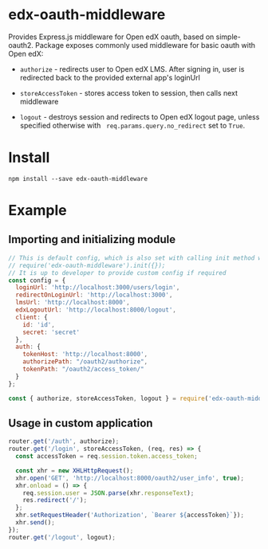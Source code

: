 # edx-oauth-middleware
Provides Express.js middleware for Open edX oauth, based on simple-oauth2.
Package exposes commonly used middleware for basic oauth with Open edX:

- `authorize` - redirects user to Open edX LMS. After signing in, user is redirected back to the provided external app's loginUrl

- `storeAccessToken` - stores access token to session, then calls next middleware

- `logout` - destroys session and redirects to Open edX logout page, unless specified otherwise with ` req.params.query.no_redirect` set to `True`.

# Install
```
npm install --save edx-oauth-middleware
```

# Example
## Importing and initializing module
```javascript
// This is default config, which is also set with calling init method with empty object: 
// require('edx-oauth-middleware').init({});
// It is up to developer to provide custom config if required
const config = {
  loginUrl: 'http://localhost:3000/users/login',
  redirectOnLoginUrl: 'http://localhost:3000',
  lmsUrl: 'http://localhost:8000',
  edxLogoutUrl: 'http://localhost:8000/logout',
  client: {
    id: 'id',
    secret: 'secret'
  },
  auth: {
    tokenHost: 'http://localhost:8000',
    authorizePath: "/oauth2/authorize",
    tokenPath: "/oauth2/access_token/"
  }
};

const { authorize, storeAccessToken, logout } = require('edx-oauth-middleware').init(config);
```

## Usage in custom application
```javascript
router.get('/auth', authorize);
router.get('/login', storeAccessToken, (req, res) => {
  const accessToken = req.session.token.access_token;

  const xhr = new XHLHttpRequest();
  xhr.open('GET', 'http://localhost:8000/oauth2/user_info', true);
  xhr.onload = () => {
    req.session.user = JSON.parse(xhr.responseText);
    res.redirect('/');
  };
  xhr.setRequestHeader('Authorization', `Bearer ${accessToken}`});
  xhr.send();
});
router.get('/logout', logout);
```
